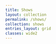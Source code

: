 ```yaml
---
title: Shows
layout: collection
permalink: /shows/
collection: shows
entries_layout: grid
classes: wide2
---
```

